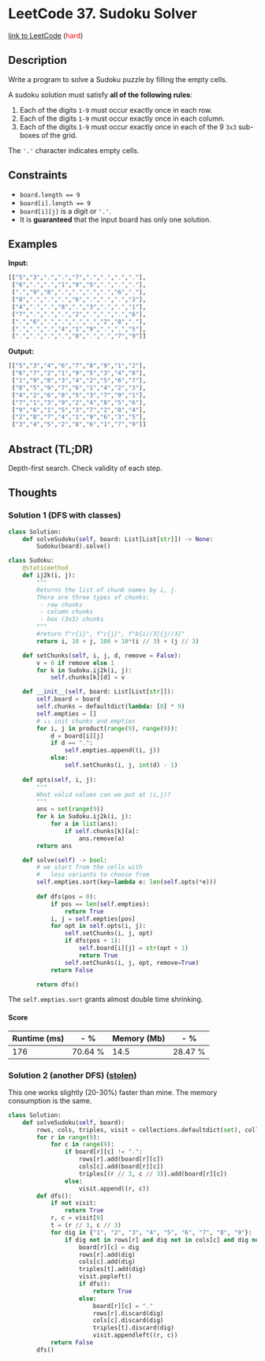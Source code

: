 # LeetCode 37. Sudoku Solver

[link to LeetCode](https://leetcode.com/problems/sudoku-solver/) (<span style="color:red">hard</span>)


## Description
Write a program to solve a Sudoku puzzle by filling the empty cells.

A sudoku solution must satisfy **all of the following rules**:

1.  Each of the digits `1-9` must occur exactly once in each row.
2.  Each of the digits `1-9` must occur exactly once in each column.
3.  Each of the digits `1-9` must occur exactly once in each of the 9 `3x3` sub-boxes of the grid.

The `'.'` character indicates empty cells.

## Constraints
-   `board.length == 9`
-   `board[i].length == 9`
-   `board[i][j]` is a digit or `'.'`.
-   It is **guaranteed** that the input board has only one solution.
## Examples
**Input:**
```python
[["5","3",".",".","7",".",".",".","."],
 ["6",".",".","1","9","5",".",".","."],
 [".","9","8",".",".",".",".","6","."],
 ["8",".",".",".","6",".",".",".","3"],
 ["4",".",".","8",".","3",".",".","1"],
 ["7",".",".",".","2",".",".",".","6"],
 [".","6",".",".",".",".","2","8","."],
 [".",".",".","4","1","9",".",".","5"],
 [".",".",".",".","8",".",".","7","9"]]
```
**Output:** 
```python
[["5","3","4","6","7","8","9","1","2"],
 ["6","7","2","1","9","5","3","4","8"],
 ["1","9","8","3","4","2","5","6","7"],
 ["8","5","9","7","6","1","4","2","3"],
 ["4","2","6","8","5","3","7","9","1"],
 ["7","1","3","9","2","4","8","5","6"],
 ["9","6","1","5","3","7","2","8","4"],
 ["2","8","7","4","1","9","6","3","5"],
 ["3","4","5","2","8","6","1","7","9"]]
```
## Abstract (TL;DR)
Depth-first search. Check validity of each step.
## Thoughts
### Solution 1 (DFS with classes)
```python
class Solution:    
    def solveSudoku(self, board: List[List[str]]) -> None:
        Sudoku(board).solve()

class Sudoku:
    @staticmethod
    def ij2k(i, j):
		"""
		Returns the list of chunk names by i, j.
		There are three types of chunks:
		 - row chunks
		 - column chunks
		 - box (3x3) chunks
		"""
        #return f"r{i}", f"c{j}", f"b{i//3}{j//3}" 
        return i, 10 + j, 100 + 10*(i // 3) + (j // 3)

    def setChunks(self, i, j, d, remove = False):
        v = 0 if remove else 1
        for k in Sudoku.ij2k(i, j):
            self.chunks[k][d] = v

    def __init__(self, board: List[List[str]]):
        self.board = board
        self.chunks = defaultdict(lambda: [0] * 9)
        self.empties = []
		# ↓↓ init chunks and empties
        for i, j in product(range(9), range(9)):
            d = board[i][j]
            if d == ".":
                self.empties.append((i, j))
            else:
                self.setChunks(i, j, int(d) - 1)
    
    def opts(self, i, j):
		"""
		What valid values can we put at (i,j)?
		"""
        ans = set(range(9))
        for k in Sudoku.ij2k(i, j):
            for a in list(ans):
                if self.chunks[k][a]:
                    ans.remove(a)
        return ans

    def solve(self) -> bool:
		# we start from the cells with 
		#   less variants to choose from
        self.empties.sort(key=lambda e: len(self.opts(*e)))
        
        def dfs(pos = 0):
            if pos == len(self.empties):
                return True
            i, j = self.empties[pos]
            for opt in self.opts(i, j):
                self.setChunks(i, j, opt)
                if dfs(pos + 1):
                    self.board[i][j] = str(opt + 1)
                    return True
                self.setChunks(i, j, opt, remove=True)
            return False

        return dfs()
```

The `self.empties.sort` grants almost double time shrinking.

#### Score
| Runtime (ms) | - %     | Memory (Mb) | - %     |
| ------------ | ------- | ----------- | ------- |
| 176          | 70.64 % | 14.5        | 28.47 % |

### Solution 2 (another DFS) ([**stolen**](https://leetcode.com/problems/sudoku-solver/discuss/140837/Python-very-simple-backtracking-solution-using-dictionaries-and-queue-~100-ms-beats-~90))
This one works slightly (20-30%) faster than mine. The memory consumption is the same.
```python
class Solution:
    def solveSudoku(self, board):
        rows, cols, triples, visit = collections.defaultdict(set), collections.defaultdict(set), collections.defaultdict(set), collections.deque([])
        for r in range(9):
            for c in range(9):
                if board[r][c] != ".":
                    rows[r].add(board[r][c])
                    cols[c].add(board[r][c])
                    triples[(r // 3, c // 3)].add(board[r][c])
                else:
                    visit.append((r, c))
        def dfs():
            if not visit:
                return True
            r, c = visit[0]
            t = (r // 3, c // 3)
            for dig in {"1", "2", "3", "4", "5", "6", "7", "8", "9"}:
                if dig not in rows[r] and dig not in cols[c] and dig not in triples[t]:
                    board[r][c] = dig
                    rows[r].add(dig)
                    cols[c].add(dig)
                    triples[t].add(dig)
                    visit.popleft()
                    if dfs():
                        return True
                    else:
                        board[r][c] = "."
                        rows[r].discard(dig)
                        cols[c].discard(dig)
                        triples[t].discard(dig)
                        visit.appendleft((r, c))
            return False
        dfs()
```

